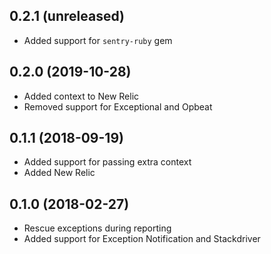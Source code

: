 ## 0.2.1 (unreleased)

- Added support for `sentry-ruby` gem

## 0.2.0 (2019-10-28)

- Added context to New Relic
- Removed support for Exceptional and Opbeat

## 0.1.1 (2018-09-19)

- Added support for passing extra context
- Added New Relic

## 0.1.0 (2018-02-27)

- Rescue exceptions during reporting
- Added support for Exception Notification and Stackdriver
